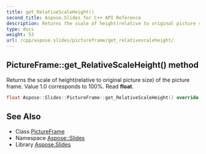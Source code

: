 ```yaml
---
title: get_RelativeScaleHeight()
second_title: Aspose.Slides for C++ API Reference
description: Returns the scale of height(relative to original picture size) of the picture frame. Value 1.0 corresponds to 100%. Read float.
type: docs
weight: 53
url: /cpp/aspose.slides/pictureframe/get_relativescaleheight/
---
```

## PictureFrame::get_RelativeScaleHeight() method


Returns the scale of height(relative to original picture size) of the picture frame. Value 1.0 corresponds to 100%. Read **float**.

```cpp
float Aspose::Slides::PictureFrame::get_RelativeScaleHeight() override
```

## See Also

* Class [PictureFrame](./)
* Namespace [Aspose::Slides](../)
* Library [Aspose.Slides](../../)